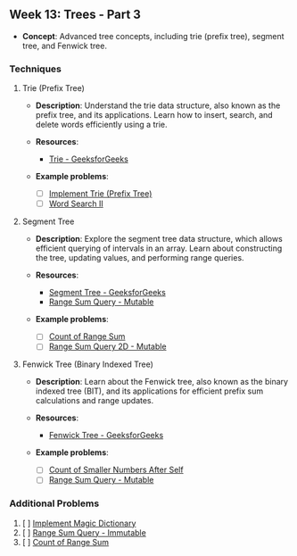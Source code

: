 ## Week 13: Trees - Part 3

- **Concept**: Advanced tree concepts, including trie (prefix tree), segment tree, and Fenwick tree.

### Techniques

1. Trie (Prefix Tree)

   - **Description**: Understand the trie data structure, also known as the prefix tree, and its applications. Learn how to insert, search, and delete words efficiently using a trie.

   - **Resources**:
     - [Trie - GeeksforGeeks](https://www.geeksforgeeks.org/trie-insert-and-search/)

   - **Example problems**:
     - [ ] [Implement Trie (Prefix Tree)](https://leetcode.com/problems/implement-trie-prefix-tree/)
     - [ ] [Word Search II](https://leetcode.com/problems/word-search-ii/)

2. Segment Tree

   - **Description**: Explore the segment tree data structure, which allows efficient querying of intervals in an array. Learn about constructing the tree, updating values, and performing range queries.

   - **Resources**:
     - [Segment Tree - GeeksforGeeks](https://www.geeksforgeeks.org/segment-tree-set-1-sum-of-given-range/)
     - [Range Sum Query - Mutable](https://leetcode.com/problems/range-sum-query-mutable/)

   - **Example problems**:
     - [ ] [Count of Range Sum](https://leetcode.com/problems/count-of-range-sum/)
     - [ ] [Range Sum Query 2D - Mutable](https://leetcode.com/problems/range-sum-query-2d-mutable/)

3. Fenwick Tree (Binary Indexed Tree)

   - **Description**: Learn about the Fenwick tree, also known as the binary indexed tree (BIT), and its applications for efficient prefix sum calculations and range updates.

   - **Resources**:
     - [Fenwick Tree - GeeksforGeeks](https://www.geeksforgeeks.org/binary-indexed-tree-or-fenwick-tree-2/)

   - **Example problems**:
     - [ ] [Count of Smaller Numbers After Self](https://leetcode.com/problems/count-of-smaller-numbers-after-self/)
     - [ ] [Range Sum Query - Mutable](https://leetcode.com/problems/range-sum-query-mutable/)

### Additional Problems

1. [ ] [Implement Magic Dictionary](https://leetcode.com/problems/implement-magic-dictionary/)
2. [ ] [Range Sum Query - Immutable](https://leetcode.com/problems/range-sum-query-immutable/)
3. [ ] [Count of Range Sum](https://leetcode.com/problems/count-of-range-sum/)
